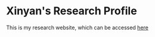 # Xinyan's Research Profile 
This is my research website, which can be accessed [here](https://xy2119.github.io)
